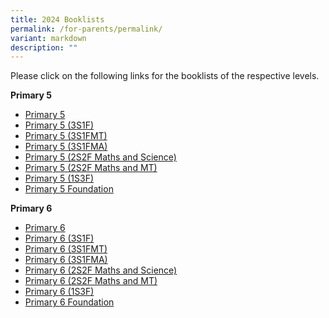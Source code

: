 ```yaml
---
title: 2024 Booklists
permalink: /for-parents/permalink/
variant: markdown
description: ""
---
```

Please click on the following links for the booklists of the respective levels.



**Primary 5**
*  [Primary 5](/files/YCKPS_P5_09_11_2023.pdf)
*  [Primary 5 (3S1F)](/files/YCKPS_P5_3S1F_09_11_2023.pdf)
* [Primary 5 (3S1FMT)](/files/YCKPS_P5_3S1F_MT_09_11_2023.pdf)
* [Primary 5 (3S1FMA)](/files/YCKPS_P5_3S1F_MA_09_11_2023.pdf)
* [Primary 5 (2S2F Maths and Science)](/files/YCKPS_P5_2S_FMA_SC_09_11_2023.pdf)
* [Primary 5 (2S2F Maths and MT)](/files/YCKPS_P5_2S_FMA_MT_09_11_2023.pdf)
* [Primary 5 (1S3F)](/files/YCKPS_P5_1S3F_09_11_2023.pdf)
* [Primary 5 Foundation](/files/YCKPS_P5_FDN_09_11_2023.pdf)


**Primary 6**
* [Primary 6 ](/files/YCKPS_P6_09_11_2023.pdf)
* [Primary 6 (3S1F)](/files/YCKPS_P6_3S1F_09_11_2023.pdf)
* [Primary 6 (3S1FMT)](/files/YCKPS_P6_3S1F_MT_09_11_2023.pdf)
* [Primary 6 (3S1FMA)](/files/YCKPS_P6_3S1F_MA_09_11_2023.pdf)
* [Primary 6 (2S2F Maths and Science)](/files/YCKPS_P6_2S_FMA_SC_09_11_2023.pdf)
* [Primary 6 (2S2F Maths and MT)](/files/YCKPS_P6_2S_FMA_MT_09_11_2023.pdf)
* [Primary 6 (1S3F)](/files/YCKPS_P6_1S3F_09_11_2023.pdf)
* [Primary 6 Foundation](/files/YCKPS_P6_FDN_09_11_2023.pdf)